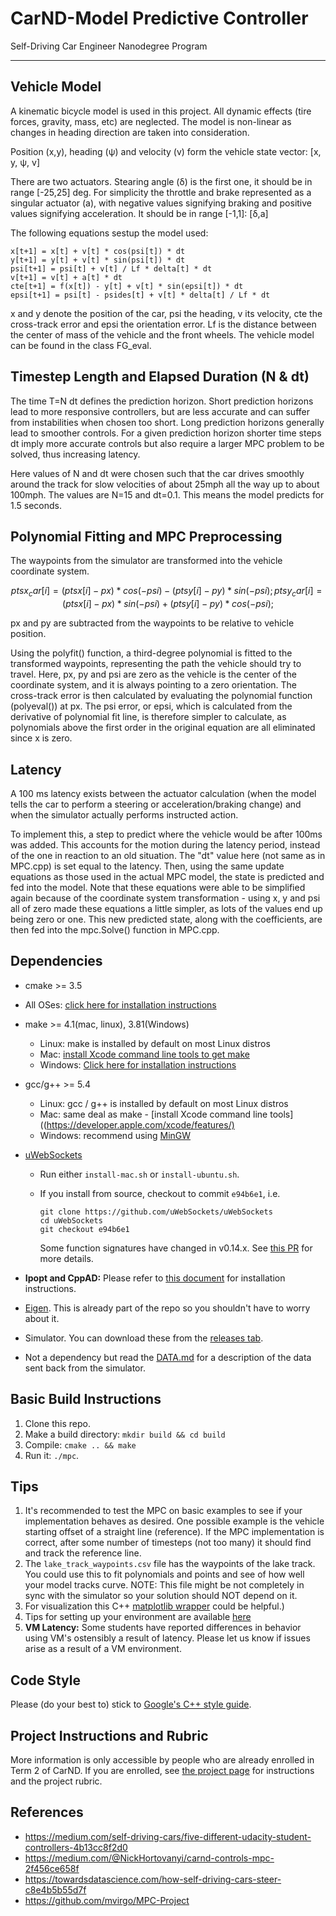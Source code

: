 # CarND-Model Predictive Controller

Self-Driving Car Engineer Nanodegree Program

---

## Vehicle Model

A kinematic bicycle model is used in this project. All dynamic effects (tire forces, gravity, mass, etc) are neglected. The model is non-linear as changes in heading direction are taken into consideration.

Position (x,y), heading (ψ) and velocity (v) form the vehicle state vector: [x, y, ψ, v]

There are two actuators. Stearing angle (δ) is the first one, it should be in range [-25,25] deg. For simplicity the throttle and brake represented as a singular actuator (a), with negative values signifying braking and positive values signifying acceleration. It should be in range [-1,1]: [δ,a]

The following equations sestup the model used:

```text
x[t+1] = x[t] + v[t] * cos(psi[t]) * dt
y[t+1] = y[t] + v[t] * sin(psi[t]) * dt
psi[t+1] = psi[t] + v[t] / Lf * delta[t] * dt
v[t+1] = v[t] + a[t] * dt
cte[t+1] = f(x[t]) - y[t] + v[t] * sin(epsi[t]) * dt
epsi[t+1] = psi[t] - psides[t] + v[t] * delta[t] / Lf * dt
```

x and y denote the position of the car, psi the heading, v its velocity, cte the cross-track error and epsi the orientation error. Lf is the distance between the center of mass of the vehicle and the front wheels. The vehicle model can be found in the class FG_eval.

## Timestep Length and Elapsed Duration (N & dt)

The time T=N dt defines the prediction horizon. Short prediction horizons lead to more responsive controllers, but are less accurate and can suffer from instabilities when chosen too short. Long prediction horizons generally lead to smoother controls. For a given prediction horizon shorter time steps dt imply more accurate controls but also require a larger MPC problem to be solved, thus increasing latency.

Here values of N and dt were chosen such that the car drives smoothly around the track for slow velocities of about 25mph all the way up to about 100mph. The values are N=15 and dt=0.1. This means the model predicts for 1.5 seconds.

## Polynomial Fitting and MPC Preprocessing

The waypoints from the simulator are transformed into the vehicle coordinate system. 

```math
ptsx_car[i] = (ptsx[i] - px) * cos(-psi) - (ptsy[i] - py) * sin(-psi);
ptsy_car[i] = (ptsx[i] - px) * sin(-psi) + (ptsy[i] - py) * cos(-psi);
```

px and py are subtracted from the waypoints to be relative to vehicle position.

Using the polyfit() function, a third-degree polynomial is fitted to the transformed waypoints, representing the path the vehicle should try to travel. Here, px, py and psi are zero as the vehicle is the center of the coordinate system, and it is always pointing to a zero orientation. The cross-track error is then calculated by evaluating the polynomial function (polyeval()) at px. The psi error, or epsi, which is calculated from the derivative of polynomial fit line, is therefore simpler to calculate, as polynomials above the first order in the original equation are all eliminated since x is zero.

## Latency

A 100 ms latency exists between the actuator calculation (when the model tells the car to perform a steering or acceleration/braking change) and when the simulator actually performs instructed action.

To implement this, a step to predict where the vehicle would be after 100ms was added. This accounts for the motion during the latency period, instead of the one in reaction to an old situation. The "dt" value here (not same as in MPC.cpp) is set equal to the latency. Then, using the same update equations as those used in the actual MPC model, the state is predicted and fed into the model. Note that these equations were able to be simplified again because of the coordinate system transformation - using x, y and psi all of zero made these equations a little simpler, as lots of the values end up being zero or one. This new predicted state, along with the coefficients, are then fed into the mpc.Solve() function in MPC.cpp.

## Dependencies

* cmake >= 3.5
 * All OSes: [click here for installation instructions](https://cmake.org/install/)
* make >= 4.1(mac, linux), 3.81(Windows)
  * Linux: make is installed by default on most Linux distros
  * Mac: [install Xcode command line tools to get make](https://developer.apple.com/xcode/features/)
  * Windows: [Click here for installation instructions](http://gnuwin32.sourceforge.net/packages/make.htm)
* gcc/g++ >= 5.4
  * Linux: gcc / g++ is installed by default on most Linux distros
  * Mac: same deal as make - [install Xcode command line tools]((<https://developer.apple.com/xcode/features/)>
  * Windows: recommend using [MinGW](http://www.mingw.org/)
* [uWebSockets](https://github.com/uWebSockets/uWebSockets)
  * Run either `install-mac.sh` or `install-ubuntu.sh`.
  * If you install from source, checkout to commit `e94b6e1`, i.e.

    ```text
    git clone https://github.com/uWebSockets/uWebSockets
    cd uWebSockets
    git checkout e94b6e1
    ```
    Some function signatures have changed in v0.14.x. See [this PR](https://github.com/udacity/CarND-MPC-Project/pull/3) for more details.

* **Ipopt and CppAD:** Please refer to [this document](https://github.com/udacity/CarND-MPC-Project/blob/master/install_Ipopt_CppAD.md) for installation instructions.
* [Eigen](http://eigen.tuxfamily.org/index.php?title=Main_Page). This is already part of the repo so you shouldn't have to worry about it.
* Simulator. You can download these from the [releases tab](https://github.com/udacity/self-driving-car-sim/releases).
* Not a dependency but read the [DATA.md](./DATA.md) for a description of the data sent back from the simulator.

## Basic Build Instructions

1. Clone this repo.
2. Make a build directory: `mkdir build && cd build`
3. Compile: `cmake .. && make`
4. Run it: `./mpc`.

## Tips

1. It's recommended to test the MPC on basic examples to see if your implementation behaves as desired. One possible example is the vehicle starting offset of a straight line (reference). If the MPC implementation is correct, after some number of timesteps (not too many) it should find and track the reference line.
2. The `lake_track_waypoints.csv` file has the waypoints of the lake track. You could use this to fit polynomials and points and see of how well your model tracks curve. NOTE: This file might be not completely in sync with the simulator so your solution should NOT depend on it.
3. For visualization this C++ [matplotlib wrapper](https://github.com/lava/matplotlib-cpp) could be helpful.)
4.  Tips for setting up your environment are available [here](https://classroom.udacity.com/nanodegrees/nd013/parts/40f38239-66b6-46ec-ae68-03afd8a601c8/modules/0949fca6-b379-42af-a919-ee50aa304e6a/lessons/f758c44c-5e40-4e01-93b5-1a82aa4e044f/concepts/23d376c7-0195-4276-bdf0-e02f1f3c665d)
5. **VM Latency:** Some students have reported differences in behavior using VM's ostensibly a result of latency.  Please let us know if issues arise as a result of a VM environment.

## Code Style

Please (do your best to) stick to [Google's C++ style guide](https://google.github.io/styleguide/cppguide.html).

## Project Instructions and Rubric

More information is only accessible by people who are already enrolled in Term 2
of CarND. If you are enrolled, see [the project page](https://classroom.udacity.com/nanodegrees/nd013/parts/40f38239-66b6-46ec-ae68-03afd8a601c8/modules/f1820894-8322-4bb3-81aa-b26b3c6dcbaf/lessons/b1ff3be0-c904-438e-aad3-2b5379f0e0c3/concepts/1a2255a0-e23c-44cf-8d41-39b8a3c8264a)
for instructions and the project rubric.

## References

* <https://medium.com/self-driving-cars/five-different-udacity-student-controllers-4b13cc8f2d0>
* <https://medium.com/@NickHortovanyi/carnd-controls-mpc-2f456ce658f>
* <https://towardsdatascience.com/how-self-driving-cars-steer-c8e4b5b55d7f>
* <https://github.com/mvirgo/MPC-Project>